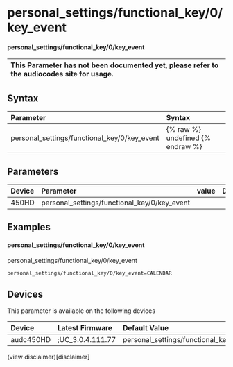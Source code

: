 ﻿---
description: personal_settings/functional_key/0/key_event
search: false
---

# personal_settings/functional_key/0/key_event

#### personal_settings/functional_key/0/key_event


| This Parameter has not been documented yet, please refer to the audiocodes site for usage.  |
| :--- |

## Syntax
| Parameter | Syntax |
| :--- | :--- |
|personal_settings/functional_key/0/key_event | {% raw %} undefined {% endraw %} |

## Parameters
|Device|Parameter|value|Description|
|:---|:---|:---|:---|
| 450HD | personal_settings/functional_key/0/key_event |  |  |

## Examples
#### personal_settings/functional_key/0/key_event

personal_settings/functional_key/0/key_event

```
personal_settings/functional_key/0/key_event=CALENDAR
```

## Devices
This parameter is available on the following devices

| Device | Latest Firmware | Default Value |
|:---|:---|:---|
| audc450HD | ;UC_3.0.4.111.77 | personal_settings/functional_key/0/key_event=CALENDAR 

(view disclaimer)[disclaimer]
